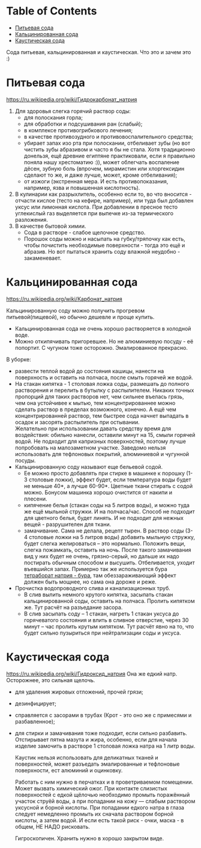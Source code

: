 
# Table of Contents

-   [Питьевая сода](#orgc2824f0)
-   [Кальцинированная сода](#orgc78c1a5)
-   [Каустическая сода](#org8dc6772)

<div class="preview" id="org434ed0f">
<p>
Сода питьевая, кальцинированная и каустическая. Что это и зачем это :)
</p>

</div>


<a id="orgc2824f0"></a>

# Питьевая сода

<https://ru.wikipedia.org/wiki/Гидрокарбонат_натрия>

1.  Для здоровья слегка горячий раствор соды:
    -   для полоскания горла;
    -   для обработки и подсушивания ран (слабый);
    -   в комплексе противогрибкового лечения;
    -   в качестве противозудного и противовоспалительного средства;
    -   убирает запах изо рта при полоскании, отбеливает зубы (но вот чистить зубы абразивом и часто я бы не стала. Хотя традиционно донельзя, ещё древние египтяне практиковали, если я правильно поняла нашу хрестоматию :)), может облегчать воспаление дёсен, зубную боль (впрочем, мирамистин или хлоргексидин сделают то же, и даже лучше, может, кроме отбеливания);
    -   от изжоги (экстренная мера. И есть противопоказания, например, язва и повышенная кислотность).
2.  В кулинарии как разрыхлитель, особенно если то, во что вносится - отчасти кислое (тесто на кефире, например), или туда был добавлен уксус или лимонная кислота. При добавлении в пресное тесто углекислый газ выделяется при выпечке из-за термического разложения.
3.  В качестве бытовой химии. 
    -   Сода в растворе - слабое щелочное средство.
    -   Порошок соды можно и насыпать на губку/тряпочку как есть, чтобы почистить необходимые поверхности - тогда это ещё и абразив. Но вот пытаться хранить соду влажной неудобно - закаменевает.


<a id="orgc78c1a5"></a>

# Кальцинированная сода

<https://ru.wikipedia.org/wiki/Карбонат_натрия>

Кальцинированную соду можно получить прогревом питьевой(пищевой), но обычно дешевле и проще купить.

-   Кальцинированная сода не очень хорошо растворяется в холодной воде.
-   Можно откипячивать пригоревшее. Но не алюминиевую посуду - её попортит. С чугуном тоже осторожно. Эмалированное прекрасно.

В уборке:

-   развести теплой водой до состояния кашицы, нанести на поверхность и оставить на полчаса, после cмыть горячей же водой.
-   На стакан кипятка - 1 столовая ложка соды, размешать до полного растворения и перелить в бутылку с распылителем. Никаких точных пропорций для таких растворов нет, чем сильнее въелась грязь, чем она устойчивее к мытью, тем концентрированнее можно сделать раствор в пределах возможного, конечно. А ещё чем концентрированней раствор, тем быстрее сода начнет выпадать в осадок и засорять распылитель при остывании.  
    Желательно при использовании давать средству время для воздействия: обильно нанесли, оставили минут на 15, смыли горячей водой. Не подходит для капризных поверхностей, поэтому лучше попробовать на малозаметном участке. Заведомо нельзя использовать для тефлоновых покрытий, алюминиевой и чугунной посуды.
-   Кальцинированную соду называют еще бельевой содой.
    -   Ее можно просто добавлять при стирке в машинке к порошку (1-3 столовые ложки), эффект будет, если температура воды будет не меньше 40\*, а лучше 60-90\*. Цветные ткани стирать с содой можно. Бонусом машинка хорошо очистится от накипи и плесени.
    -   кипячение белья (стакан соды на 5 литров воды), и можно туда же ещё мыльной стружки. И на полчаса/час.  Способ не подходит для цветного белья, будет линять. И не подходит для нежных вещей - разрушителен для ткани.
    -   замачивание. Сама не делала, рецепт тырен. В раствор соды (3-4 столовые ложки на 5 литров воды) добавить мыльную стружку, будет слегка желироваться – это нормально. Положить вещи, слегка пожамкать, оставить на ночь. После такого замачивания вид у них будет не очень, грязно-серый, но дальше их надо постирать обычным способом и высушить. Отбеливается, уходит въевшийся запах. Примерно так же используется бура [тетраборат натрия - бура](20201222201727-тетраборат_натрия_бура.md), там обеззараживающий эффект должен быть мощнее, но сама она дороже и реже.
-   Прочистка водопроводного слива и канализационных труб.
    -   В слив вылить немного крутого кипятка, засыпать стакан кальцинированной соды, оставить на полчаса. Пролить кипятком же. Тут расчёт на разъедание засора.
    -   В слив засыпать соду – 1 стакан, нагреть 1 стакан уксуса до горячеватого состояния и влить в сливное отверстие, через 30 минут – час пролить крутым кипятком. Тут расчёт явно на то, что будет сильно пузыриться при нейтрализации соды и уксуса.


<a id="org8dc6772"></a>

# Каустическая сода

<https://ru.wikipedia.org/wiki/Гидроксид_натрия>
Она же едкий натр. Осторожнее, это сильная щелочь.

-   для удаления жировых отложений, прочей грязи;
-   дезинфицирует;
-   справляется с засорами в трубах (Крот - это оно же с примесями и разбавленное);
-   для стирки и замачивания тоже подходит, если сильно разбавить. Отстирывает пятна мазута и жира, особенно, если для начала изделие замочить в растворе 1 столовая ложка натра на 1 литр воды.
    
    Каустик нельзя использовать для деликатных тканей и поверхностей, может разъедать эмалированные и тефлоновые поверхности, ест алюминий и оцинковку.
    
    Работать с ним нужно в перчатках и в проветриваемом помещении. Может вызвать химический ожог. При контакте слизистых поверхностей с едкой щёлочью необходимо промыть поражённый участок струёй воды, а при попадании на кожу — слабым раствором уксусной и борной кислоты. При попадании едкого натра в глаза следует немедленно промыть их сначала раствором борной кислоты, а затем водой. И если есть такой риск - очки, маска - в общем, НЕ НАДО рисковать.
    
    Гигроскопичен. Хранить нужно в хорошо закрытом виде.

